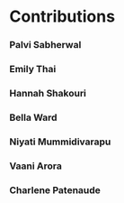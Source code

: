 # Contributions
### Palvi Sabherwal

### Emily Thai

### Hannah Shakouri

### Bella Ward

### Niyati Mummidivarapu

### Vaani Arora

### Charlene Patenaude
